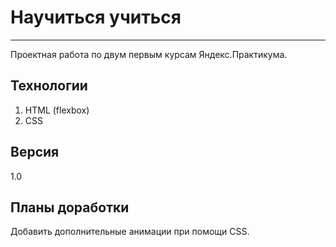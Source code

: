 # **Научиться учиться**
------
Проектная работа по двум первым курсам Яндекс.Практикума.

## Технологии
1. HTML (flexbox)
2. CSS

## Версия
1.0

## Планы доработки
Добавить дополнительные анимации при помощи CSS.
